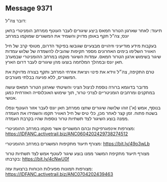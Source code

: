 ## Message 9371

דובר צה"ל: 

תיעוד: לאחר שארגון הטרור חמאס ביצע שיגורים לעבר העוטף ממרחב הומניטרי בחאן יונס; צה"ל תקף באופן מדויק והשמיד את המשגרים שמוקמו במרחב

בעקבות מידע מודיעיני וזיהויים מבצעיים שגובשו בפיקוד הדרום, מטוסי קרב של חיל האוויר השלימו בימים האחרונים מספר תקיפות שהובילו להשמדה של שלוש עמדות שיגור בשימוש ארגון הטרור חמאס.
עמדות השיגור מוקמו במרחב ההומניטרי שבמערב חאן יונס ובמהלך המלחמה בוצעו מהן שיגורים לעבר דרום הארץ.

טרם התקיפה, צה״ל ווידא את פינוי ויציאת אזרחי המרחב ותקף בצורה מדויקת את המשגרים, ללא פגיעה בבלתי מעורבים.

מדובר בדוגמא ברורה נוספת לניצול הציני והשיטתי שארגון הטרור חמאס עושה במתקנים ומרחבים הומניטריים לצרכי טרור, תוך שימוש האוכלוסייה האזרחית כמגן אנושי.

בנוסף, אמש (א') זוהו שלושה שיגורים שחצו ממרחב חאן יונס לעבר אזור העוטף ונפלו בשטח פתוח. 
זמן קצר לאחר מכן, כלי טיס של חיל האוויר תקפו והשמידו את העמדה ממנה בוצע השיגור לצד תשתיות טרור נוספות שהיו בקרבת העמדה.

מצורפות אינפוגרפיקות ובהם המשגרים אשר מוקמו במרחב ההומניטרי:  https://IDFANC.activetrail.biz/ANC0604202429738274512

מצורף תיעוד מתקיפות המשגרים במרחב ההומניטרי: https://bit.ly/49o3wLb

מצורף תיעוד מתקיפת המשגר ממנו בוצע שיגור לעוטף אמש לצד תשתיות טרור בקרבתו: https://bit.ly/4cNwU0f

מצורפות תמונות מפעילות הכוחות ברצועת עזה: https://IDFANC.activetrail.biz/ANC0704202439463


